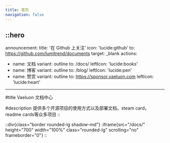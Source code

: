 ```yaml
---
title: 首页
navigation: false
---
```


::hero
---
announcement:
  title: '在 Github 上关注'
  icon: 'lucide:github'
  to: https://github.com/lumitrend/documents
  target: _blank
actions:
  - name: 文档
    variant: outline
    to: /docs/
    leftIcon: 'lucide:books'
  - name: 博客
    variant: outline
    to: /blog/
    leftIcon: 'lucide:pen'
  - name: 赞赏
    variant: outline
    to: https://sponsor.vaeluon.com
    leftIcon: 'lucide:heart'
---

#title
Vaeluon 文档中心

#description
提供多个开源项目的使用方式以及部署文档，steam card，readme cards等众多项目
::

::div{class="border rounded-lg shadow-md"}
  :iframe{src="/docs/" height="700" width="100%" class="rounded-lg" scrolling="no" frameborder="0"}
::
